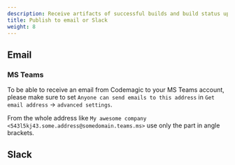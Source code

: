 ```yaml
---
description: Receive artifacts of successful builds and build status updates with email or Slack.
title: Publish to email or Slack
weight: 8
---
```


## Email

### MS Teams

To be able to receive an email from Codemagic to your MS Teams account, please make sure to set `Anyone can send emails to this address` in `Get email address` -> `advanced settings`.

From the whole address like `My awesome company <543l5kj43.some.address@somedomain.teams.ms>` use only the part in angle brackets.

## Slack